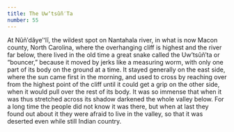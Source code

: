 ```yaml
---
title: The Uwʼtsûñ′Ta
number: 55
---
```

At Nûñ′dăye′ʻlĭ, the wildest spot on Nantahala river, in what is now Macon county, North Carolina, where the overhanging cliff is highest and the river far below, there lived in the old time a great snake called the Uwʼtsûñ′ta or “bouncer,” because it moved by jerks like a measuring worm, with only one part of its body on the ground at a time. It stayed generally on the east side, where the sun came first in the morning, and used to cross by reaching over from the highest point of the cliff until it could get a grip on the other side, when it would pull over the rest of its body. It was so immense that when it was thus stretched across its shadow darkened the whole valley below. For a long time the people did not know it was there, but when at last they found out about it they were afraid to live in the valley, so that it was deserted even while still Indian country.
